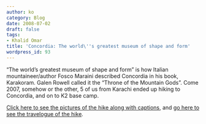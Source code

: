 ```yaml
---
author: ko
category: Blog
date: 2008-07-02
draft: false
tags:
- Khalid Omar
title: 'Concordia: The world\''s greatest museum of shape and form'
wordpress_id: 93
---
```


“The world’s greatest museum of shape and form” is how Italian mountaineer/author Fosco Maraini described Concordia in his book, Karakoram. Galen Rowell called it the “Throne of the Mountain Gods”. Come 2007, somehow or the other, 5 of us from Karachi ended up hiking to Concordia, and on to K2 base camp.

[Click here to see the pictures of the hike along with captions](http://offroadpakistan.com/pictures/k2_base_camp_hike/), and [go here to see the travelogue of the hike](http://offroadpakistan.com/travelogues/k2_base_camp_hike/).